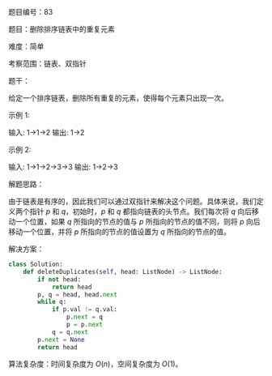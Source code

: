 题目编号：83

题目：删除排序链表中的重复元素

难度：简单

考察范围：链表、双指针

题干：

给定一个排序链表，删除所有重复的元素，使得每个元素只出现一次。

示例 1:

输入: 1->1->2
输出: 1->2

示例 2:

输入: 1->1->2->3->3
输出: 1->2->3

解题思路：

由于链表是有序的，因此我们可以通过双指针来解决这个问题。具体来说，我们定义两个指针 $p$ 和 $q$，初始时，$p$ 和 $q$ 都指向链表的头节点。我们每次将 $q$ 向后移动一个位置，如果 $q$ 所指向的节点的值与 $p$ 所指向的节点的值不同，则将 $p$ 向后移动一个位置，并将 $p$ 所指向的节点的值设置为 $q$ 所指向的节点的值。

解决方案：

```python
class Solution:
    def deleteDuplicates(self, head: ListNode) -> ListNode:
        if not head:
            return head
        p, q = head, head.next
        while q:
            if p.val != q.val:
                p.next = q
                p = p.next
            q = q.next
        p.next = None
        return head
```

算法复杂度：时间复杂度为 $O(n)$，空间复杂度为 $O(1)$。